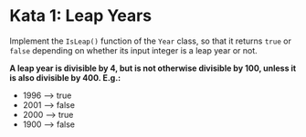# Kata 1: Leap Years

Implement the `IsLeap()` function of the `Year` class, so that it returns `true`
or `false` depending on whether its input integer is a leap year or not.

**A leap year is divisible by 4, but is not otherwise divisible by 100, unless 
it is also divisible by 400. E.g.:**

- 1996 --> true  
- 2001 --> false  
- 2000 --> true  
- 1900 --> false

